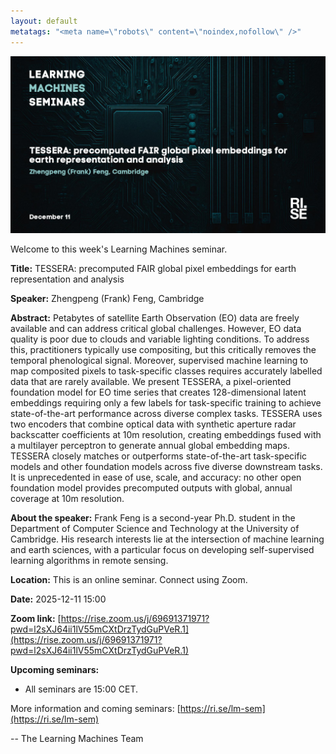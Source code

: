 ```yaml
---
layout: default
metatags: "<meta name=\"robots\" content=\"noindex,nofollow\" />"
---
```

<img src="/lm/2025-12-11-youtube-thumbnail-zhengpeng-(frank)-feng.jpg" />
 
Welcome to this week's Learning Machines seminar.

**Title:** TESSERA: precomputed FAIR global pixel embeddings for earth representation and analysis

**Speaker:** Zhengpeng (Frank) Feng, Cambridge

**Abstract:** Petabytes of satellite Earth Observation (EO) data are freely available and can address critical global challenges. However, EO data quality is poor due to clouds and variable lighting conditions. To address this, practitioners typically use compositing, but this critically removes the temporal phenological signal. Moreover, supervised machine learning to map composited pixels to task-specific classes requires accurately labelled data that are rarely available. We present TESSERA, a pixel-oriented foundation model for EO time series that creates 128-dimensional latent embeddings requiring only a few labels for task-specific training to achieve state-of-the-art performance across diverse complex tasks. TESSERA uses two encoders that combine optical data with synthetic aperture radar backscatter coefficients at 10m resolution, creating embeddings fused with a multilayer perceptron to generate annual global embedding maps. TESSERA closely matches or outperforms state-of-the-art task-specific models and other foundation models across five diverse downstream tasks. It is unprecedented in ease of use, scale, and accuracy: no other open foundation model provides precomputed outputs with global, annual coverage at 10m resolution.

**About the speaker:** Frank Feng is a second-year Ph.D. student in the Department of Computer Science and Technology at the University of Cambridge. His research interests lie at the intersection of machine learning and earth sciences, with a particular focus on developing self-supervised learning algorithms in remote sensing.

**Location:** This is an online seminar. Connect using Zoom.

**Date:** 2025-12-11 15:00

**Zoom link:** [https://rise.zoom.us/j/69691371971?pwd=l2sXJ64ii1lV55mCXtDrzTydGuPVeR.1](https://rise.zoom.us/j/69691371971?pwd=l2sXJ64ii1lV55mCXtDrzTydGuPVeR.1)

**Upcoming seminars:**

* All seminars are 15:00 CET.

More information and coming seminars: [https://ri.se/lm-sem](https://ri.se/lm-sem)

-- The Learning Machines Team

